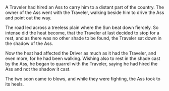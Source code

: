A Traveler had hired an Ass to carry him to a distant part of the
country. The owner of the Ass went with the Traveler, walking
beside him to drive the Ass and point out the way.

The road led across a treeless plain where the Sun beat down
fiercely. So intense did the heat become, that the Traveler at
last decided to stop for a rest, and as there was no other shade
to be found, the Traveler sat down in the shadow of the Ass.

Now the heat had affected the Driver as much as it had the
Traveler, and even more, for he had been walking. Wishing also to
rest in the shade cast by the Ass, he began to quarrel with the
Traveler, saying he had hired the Ass and not the shadow it cast.

The two soon came to blows, and while they were fighting, the Ass
took to its heels.
